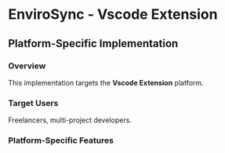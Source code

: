 # EnviroSync - Vscode Extension

## Platform-Specific Implementation

### Overview
This implementation targets the **Vscode Extension** platform.

### Target Users
Freelancers, multi-project developers.

### Platform-Specific Features
